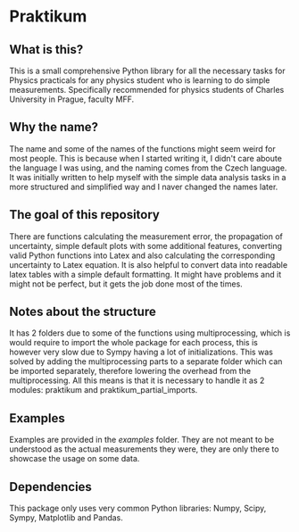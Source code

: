 # Praktikum
## What is this?
This is a small comprehensive Python library for all the necessary tasks for Physics practicals for any physics student who is learning to do simple measurements.
Specifically recommended for physics students of Charles University in Prague, faculty MFF.
## Why the name?
The name and some of the names of the functions might seem weird for most people. This is because when I started writing it, I didn't care aboute the language I was using, and the naming comes from the Czech language. 
It was initially written to help myself with the simple data analysis tasks in a more structured and simplified way and I naver changed the names later.
## The goal of this repository
There are functions calculating the measurement error, the propagation of uncertainty, simple default plots with some additional features, converting valid Python functions into Latex and also calculating the corresponding uncertainty to Latex equation. It is also helpful to convert data into readable latex tables with a simple default formatting.
It might have problems and it might not be perfect, but it gets the job done most of the times.

## Notes about the structure
It has 2 folders due to some of the functions using multiprocessing, which is would require to import the whole package for each process, this is however very slow due to Sympy having a lot of initializations. This was solved by adding the multiprocessing parts to a separate folder which can be imported separately, therefore lowering the overhead from the multiprocessing.
All this means is that it is necessary to handle it as 2 modules: praktikum and praktikum_partial_imports. 

## Examples
Examples are provided in the $examples$ folder. They are not meant to be understood as the actual measurements they were, they are only there to showcase the usage on some data.

## Dependencies
This package only uses very common Python libraries: Numpy, Scipy, Sympy, Matplotlib and Pandas.
